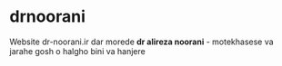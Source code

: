 drnoorani
=========

Website dr-noorani.ir
dar morede **dr alireza noorani** - motekhasese va jarahe gosh o halgho bini va hanjere